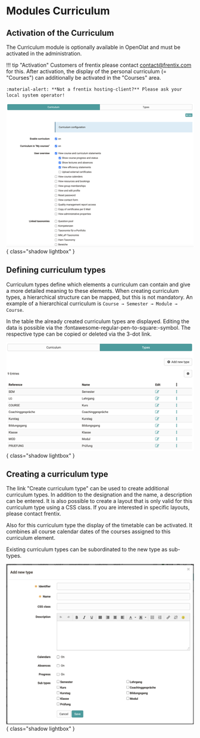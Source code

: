 # Modules Curriculum

## Activation of the Curriculum

The Curriculum module is optionally available in OpenOlat and must be
activated in the administration. 

!!! tip "Activation"
	Customers of frentix please contact
	[contact@frentix.com](mailto:contact@frentix.com) for this. After activation,
	the display of the personal curriculum (= "Courses") can additionally be
	activated in the "Courses" area.
	
	:material-alert: **Not a frentix hosting-client?** Please ask your local system operator!

![](assets/curriculum_activation.png){ class="shadow lightbox" }

## Defining curriculum types

Curriculum types define which elements a curriculum can contain and give a
more detailed meaning to these elements. When creating curriculum types, a
hierarchical structure can be mapped, but this is not mandatory. An example of
a hierarchical curriculum is `Course → Semester → Module → Course`.

In the table the already created curriculum types are displayed. Editing the
data is possible via the
:fontawesome-regular-pen-to-square:-symbol.
The respective type can be copied or deleted via the 3-dot link.

![](assets/curriculum_types.png){ class="shadow lightbox" }

## Creating a curriculum type

The link "Create curriculum type" can be used to create additional curriculum
types. In addition to the designation and the name, a description can be
entered. It is also possible to create a layout that is only valid for this
curriculum type using a CSS class. If you are interested in specific layouts,
please contact frentix.

Also for this curriculum type the display of the timetable can be activated.
It combines all course calendar dates of the courses assigned to this
curriculum element.

Existing curriculum types can be subordinated to the new type as sub-types.

![](assets/create_curriculum_type.png){ class="shadow lightbox" }

